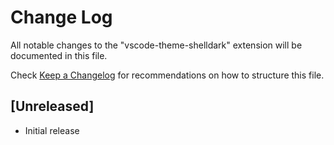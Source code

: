 # Change Log

All notable changes to the "vscode-theme-shelldark" extension will be documented in this file.

Check [Keep a Changelog](http://keepachangelog.com/) for recommendations on how to structure this file.

## [Unreleased]

- Initial release
